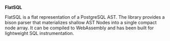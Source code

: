 **FlatSQL**

FlatSQL is a flat representation of a PostgreSQL AST.
The library provides a bison parser that materializes shallow AST Nodes into a single compact node array.
It can be compiled to WebAssembly and has been built for lightweight SQL instrumentation.